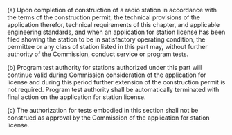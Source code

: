 (a) Upon completion of construction of a radio station in accordance with the terms of the construction permit, the technical provisions of the application therefor, technical requirements of this chapter, and applicable engineering standards, and when an application for station license has been filed showing the station to be in satisfactory operating condition, the permittee or any class of station listed in this part may, without further authority of the Commission, conduct service or program tests.

(b) Program test authority for stations authorized under this part will continue valid during Commission consideration of the application for license and during this period further extension of the construction permit is not required. Program test authority shall be automatically terminated with final action on the application for station license.

(c) The authorization for tests embodied in this section shall not be construed as approval by the Commission of the application for station license.

